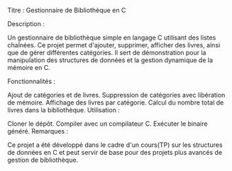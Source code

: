 Titre : Gestionnaire de Bibliothèque en C

Description :

Un gestionnaire de bibliothèque simple en langage C utilisant des listes chaînées. Ce projet permet d'ajouter, supprimer, afficher des livres, ainsi que de gérer différentes catégories. Il sert de démonstration pour la manipulation des structures de données et la gestion dynamique de la mémoire en C.

Fonctionnalités :

Ajout de catégories et de livres.
Suppression de catégories avec libération de mémoire.
Affichage des livres par catégorie.
Calcul du nombre total de livres dans la bibliothèque.
Utilisation :

Cloner le dépôt.
Compiler avec un compilateur C.
Exécuter le binaire généré.
Remarques :

Ce projet a été développé dans le cadre d'un cours(TP) sur les structures de données en C et peut servir de base pour des projets plus avancés de gestion de bibliothèque.
